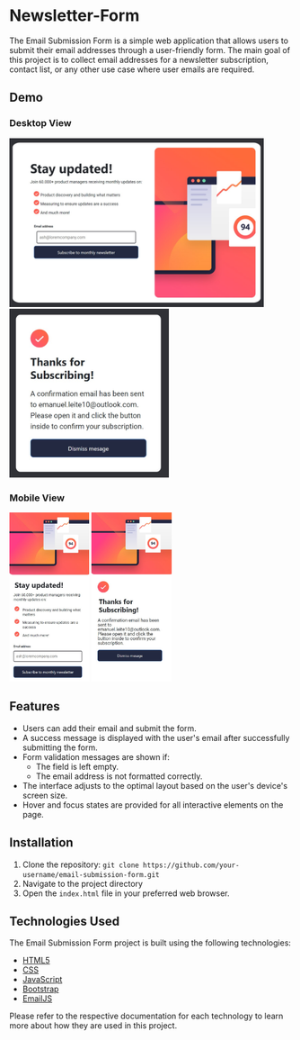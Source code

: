 # Newsletter-Form
The Email Submission Form is a simple web application that allows users to submit their email addresses through a user-friendly form. The main goal of this project is to collect email addresses for a newsletter subscription, contact list, or any other use case where user emails are required.

## Demo
### Desktop View
<img src="images/desktop1.jpg" alt="Descripción de la imagen" height="300"> <img src="images/desktop2.jpg" alt="Descripción de la imagen" height="300">
### Mobile View
<img src="images/mobile1.jpg" alt="Descripción de la imagen" height="300"> <img src="images/mobile2.jpg" alt="Descripción de la imagen" height="300">

## Features
- Users can add their email and submit the form.
- A success message is displayed with the user's email after successfully submitting the form.
- Form validation messages are shown if:
  - The field is left empty.
  - The email address is not formatted correctly.
- The interface adjusts to the optimal layout based on the user's device's screen size.
- Hover and focus states are provided for all interactive elements on the page.

## Installation
1. Clone the repository: `git clone https://github.com/your-username/email-submission-form.git`
2. Navigate to the project directory
3. Open the `index.html` file in your preferred web browser.

## Technologies Used

The Email Submission Form project is built using the following technologies:

- [HTML5](https://developer.mozilla.org/en-US/docs/Web/Guide/HTML/HTML5)
- [CSS](https://developer.mozilla.org/en-US/docs/Web/CSS)
- [JavaScript](https://developer.mozilla.org/en-US/docs/Web/JavaScript)
- [Bootstrap](https://getbootstrap.com/docs/)
- [EmailJS](https://www.emailjs.com/docs/)

Please refer to the respective documentation for each technology to learn more about how they are used in this project.


